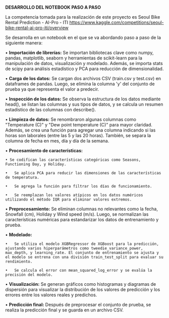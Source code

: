 **DESARROLLO DEL NOTEBOOK PASO A PASO**

La competencia tomada para la realización de este proyecto es Seoul Bike Rental Prediction - AI-Pro - ITI https://www.kaggle.com/competitions/seoul-bike-rental-ai-pro-iti/overview

Se desarrolla en un notebook en el que se va abordando paso a paso de la siguiente manera:

• **Importación de librerías:** Se importan bibliotecas clave como numpy, pandas, matplotlib, seaborn y herramientas de scikit-learn para la manipulación de datos, visualización y modelado. Además, se importa stats de scipy para análisis estadístico y PCA para reducción de dimensionalidad.

• **Carga de los datos:** Se cargan dos archivos CSV (train.csv y test.csv) en dataframes de pandas. Luego, se elimina la columna 'y' del conjunto de prueba ya que representa el valor a predecir.

• **Inspección de los datos:** Se observa la estructura de los datos mediante head(), se listan las columnas y sus tipos de datos, y se calcula un resumen estadístico de las columnas con describe().

• **Limpieza de datos:** Se renombraron algunas columnas como "Temperature (C)" y "Dew point temperature (C)" para mayor claridad. Además, se crea una función para agregar una columna indicando si las horas son laborales (entre las 5 y las 20 horas). También, se separa la columna de fecha en mes, día y día de la semana.


• **Procesamiento de características:**

    • Se codifican las características categóricas como Seasons, Functioning Day, y Holiday.
    
    •	Se aplica PCA para reducir las dimensiones de las características de temperatura.
    
    •	Se agrega la función para filtrar los días de funcionamiento.
    
    •	Se reemplazan los valores atípicos en los datos numéricos utilizando el método IQR para eliminar valores extremos.

    
    
• **Preprocesamiento:** Se eliminan columnas no relevantes como la fecha, Snowfall (cm), Holiday y Wind speed (m/s). Luego, se normalizan las características numéricas para estandarizar los datos de entrenamiento y prueba.


• **Modelado:**

    •	Se utiliza el modelo XGBRegressor de XGBoost para la predicción, ajustando varios hiperparámetros como tweedie_variance_power, max_depth, y learning_rate. El conjunto de entrenamiento se ajusta y el modelo se entrena con una división train_test_split para evaluar su rendimiento.
    
    •	Se calcula el error con mean_squared_log_error y se evalúa la precisión del modelo.

    
• **Visualización:** Se generan gráficos como histogramas y diagramas de dispersión para visualizar la distribución de los valores de predicción y los errores entre los valores reales y predichos.

• **Predicción final:** Después de preprocesar el conjunto de prueba, se realiza la predicción final y se guarda en un archivo CSV.
